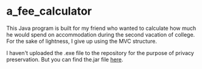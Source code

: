 # a_fee_calculator
This Java program is built for my friend who wanted to calculate how much he would spend on accommodation during the second vacation of college. For the sake of lightness, I give up using the MVC structure. 

I haven't uploaded the .exe file to the repository for the purpose of privacy preservation. But you can find the.jar file [here](https://github.com/Surgiu/a_fee_calculator/blob/master/resource/zzx.jar).
